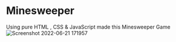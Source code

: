 # Minesweeper
Using pure HTML , CSS &amp; JavaScript made this Minesweeper Game
![Screenshot 2022-06-21 171957](https://user-images.githubusercontent.com/84230659/174792560-b4d80448-88a4-4d86-a1d4-67fd3fe24c04.png)
